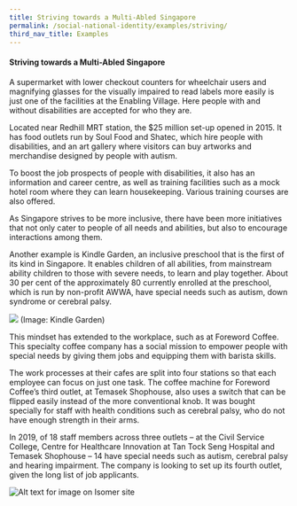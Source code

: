 ```yaml
---
title: Striving towards a Multi-Abled Singapore
permalink: /social-national-identity/examples/striving/
third_nav_title: Examples
---
```

#### Striving towards a Multi-Abled Singapore

A supermarket with lower checkout counters for wheelchair users and magnifying glasses for the visually impaired to read labels more easily is just one of the facilities at the Enabling Village. Here people with and without disabilities are accepted for who they are.

Located near Redhill MRT station, the $25 million set-up opened in 2015. It has food outlets run by Soul Food and Shatec, which hire people with disabilities, and an art gallery where visitors can buy artworks and merchandise designed by people with autism.

To boost the job prospects of people with disabilities, it also has an information and career centre, as well as training facilities such as a mock hotel room where they can learn housekeeping. Various training courses are also offered.

As Singapore strives to be more inclusive, there have been more initiatives that not only cater to people of all needs and abilities, but also to encourage interactions among them.

Another example is Kindle Garden, an inclusive preschool that is the first of its kind in Singapore. It enables children of all abilities, from mainstream ability children to those with severe needs, to learn and play together. About 30 per cent of the approximately 80 currently enrolled at the preschool, which is run by non-profit AWWA, have special needs such as autism, down syndrome or cerebral palsy.

![](/images/kindle%20garden.jpg)
(Image: Kindle Garden)

This mindset has extended to the workplace, such as at Foreword Coffee. This specialty coffee company has a social mission to empower people with special needs by giving them jobs and equipping them with barista skills.

The work processes at their cafes are split into four stations so that each employee can focus on just one task. The coffee machine for Foreword Coffee’s third outlet, at Temasek Shophouse, also uses a switch that can be flipped easily instead of the more conventional knob. It was bought specially for staff with health conditions such as cerebral palsy, who do not have enough strength in their arms.

In 2019, of 18 staff members across three outlets – at the Civil Service College, Centre for Healthcare Innovation at Tan Tock Seng Hospital and Temasek Shophouse – 14 have special needs such as autism, cerebral palsy and hearing impairment. The company is looking to set up its fourth outlet, given the long list of job applicants.

![Alt text for image on Isomer site](/images/society/examples/social-quotes-20.png)
